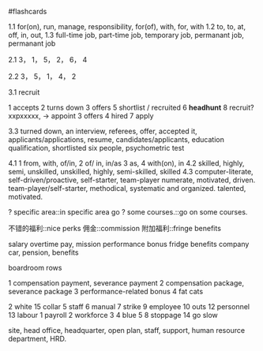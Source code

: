 #flashcards 

1.1
for(on), run, manage, responsibility, for(of), with, for, with
1.2
to, to, at, off, in, out, 
1.3
full-time job, part-time job, temporary job, permanant job, permanant job

2.1
3， 1， 5， 2， 6， 4

2.2
3， 5， 1， 4， 2

3.1
recruit

1 accepts
2 turns down
3 offers
5 shortlist / recruited 
6 **headhunt**
8 recruit?    xxpxxxxx, -> appoint
3 offers
4 hired
7 apply

3.3 turned down, an interview, referees, offer, accepted it, applicants/applications, resume, candidates/applicants, education qualification, shortlisted six people, psychometric test  

4.1 
1 from, with, of/in, 
2 of/ in, in/as
3 as, 4 with(on), in
4.2 skilled, highly, semi, unskilled, unskilled, highly, semi-skilled, skilled
4.3 computer-literate, self-driven/proactive, self-starter, team-player
numerate, motivated, driven.  team-player/self-starter, methodical, systematic and organized.
talented, motivated. 

? specific area::in specific area
go ? some courses.::go on some courses.

不错的福利::nice perks
佣金::commission
附加福利::fringe benefits

salary
overtime pay, mission
performance bonus
fridge benefits
company car, pension, benefits

boardroom rows

1 compensation payment, severance payment
2 compensation package, severance package
3 performance-related bonus
4 fat cats

2 white
15 collar
5 staff
6 manual
7 strike
9 employee
10 outs
12 personnel
13 labour
1 payroll
2 workforce
3 
4 blue
5
8 stoppage
14 go slow

site, head office, headquarter, open plan, staff, support, human resource department, HRD.


